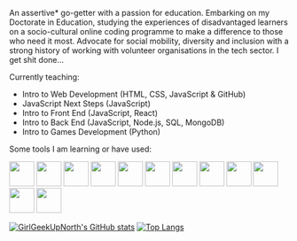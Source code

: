 An assertive* go-getter with a passion for education. Embarking on my Doctorate in Education, studying the experiences of disadvantaged learners on a socio-cultural online coding programme to make a difference to those who need it most. Advocate for social mobility, diversity and inclusion with a strong history of working with volunteer organisations in the tech sector. I get shit done...

Currently teaching:
- Intro to Web Development (HTML, CSS, JavaScript & GitHub)
- JavaScript Next Steps (JavaScript)
- Intro to Front End (JavaScript, React)
- Intro to Back End (JavaScript, Node.js, SQL, MongoDB)
- Intro to Games Development (Python)

Some tools I am learning or have used:
<p><img src="https://cdn.jsdelivr.net/gh/devicons/devicon@latest/icons/canva/canva-original.svg" width="45" height="45"/>
<img src="https://cdn.jsdelivr.net/gh/devicons/devicon@latest/icons/css3/css3-original.svg" width="45" height="45"/>
<img src="https://cdn.jsdelivr.net/gh/devicons/devicon@latest/icons/django/django-plain.svg" width="45" height="45"/>
<img src="https://cdn.jsdelivr.net/gh/devicons/devicon@latest/icons/github/github-original.svg" width="45" height="45"/>
<img src="https://cdn.jsdelivr.net/gh/devicons/devicon@latest/icons/html5/html5-original.svg" width="45" height="45"/>
<img src="https://cdn.jsdelivr.net/gh/devicons/devicon@latest/icons/javascript/javascript-original.svg" width="45" height="45"/>
<img src="https://cdn.jsdelivr.net/gh/devicons/devicon@latest/icons/nodejs/nodejs-original-wordmark.svg" width="45" height="45"/>
<img src="https://cdn.jsdelivr.net/gh/devicons/devicon@latest/icons/notion/notion-original.svg" width="45" height="45"/>
<img src="https://cdn.jsdelivr.net/gh/devicons/devicon@latest/icons/p5js/p5js-original.svg" width="45" height="45"/>
<img src="https://cdn.jsdelivr.net/gh/devicons/devicon@latest/icons/python/python-original.svg" width="45" height="45"/>
<img src="https://cdn.jsdelivr.net/gh/devicons/devicon@latest/icons/react/react-original.svg" width="45" height="45"/>
<img src="https://cdn.jsdelivr.net/gh/devicons/devicon@latest/icons/vscode/vscode-original.svg" width="45" height="45"/></p>

[![GirlGeekUpNorth's GitHub stats](https://github-readme-stats.vercel.app/api?username=girlgeekupnorth&show_icons=true&theme=ambient_gradient)](https://github.com/girlgeekupnorth/github-readme-stats) [![Top Langs](https://github-readme-stats.vercel.app/api/top-langs/?username=girlgeekupnorth&layout=donut&show_icons=true&theme=ambient_gradient)](https://github.com/girlgeekupnorth/github-readme-stats)
          
          
          

